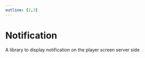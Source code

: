 ```yaml
---
outline: [2,3]
---
```

# Notification <BadgeServer/>

A library to display notification on the player screen server side

<!--@include: ./autodoc/autodoc_server_functions.md-->